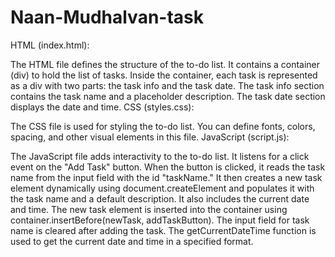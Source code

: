 # Naan-Mudhalvan-task
HTML (index.html):

The HTML file defines the structure of the to-do list.
It contains a container (div) to hold the list of tasks.
Inside the container, each task is represented as a div with two parts: the task info and the task date.
The task info section contains the task name and a placeholder description.
The task date section displays the date and time.
CSS (styles.css):

The CSS file is used for styling the to-do list. You can define fonts, colors, spacing, and other visual elements in this file.
JavaScript (script.js):

The JavaScript file adds interactivity to the to-do list.
It listens for a click event on the "Add Task" button.
When the button is clicked, it reads the task name from the input field with the id "taskName."
It then creates a new task element dynamically using document.createElement and populates it with the task name and a default description. It also includes the current date and time.
The new task element is inserted into the container using container.insertBefore(newTask, addTaskButton).
The input field for task name is cleared after adding the task.
The getCurrentDateTime function is used to get the current date and time in a specified format.
